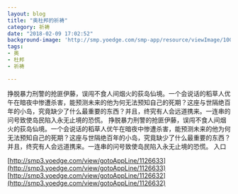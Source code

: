 ```yaml
---
layout: blog
title: "奥杜邦的祈祷"
category: 祈祷
date: "2018-02-09 17:02:52"
background-image: 'http://smp.yoedge.com/smp-app/resource/viewImage/1004582appline.png'
tags:
- 奥
- 杜邦
- 祈祷

---
```

挣脱暴力刑警的抢匪伊藤，误闯不食人间烟火的荻岛仙境。一个会说话的稻草人优午在暗夜中惨遭杀害，能预测未来的他为何无法预知自己的死期？这座与世隔绝百年的小岛，究竟缺少了什么最重要的东西？并且，终究有人会远道携来。一连串的问号致使岛民陷入永无止境的恐慌。
挣脱暴力刑警的抢匪伊藤，误闯不食人间烟火的荻岛仙境。一个会说话的稻草人优午在暗夜中惨遭杀害，能预测未来的他为何无法预知自己的死期？这座与世隔绝百年的小岛，究竟缺少了什么最重要的东西？并且，终究有人会远道携来。一连串的问号致使岛民陷入永无止境的恐慌。
入口

[http://smp3.yoedge.com/view/gotoAppLine/1126633](http://smp3.yoedge.com/view/gotoAppLine/1126633)
[http://smp3.yoedge.com/view/gotoAppLine/1126632](http://smp3.yoedge.com/view/gotoAppLine/1126632)

        
